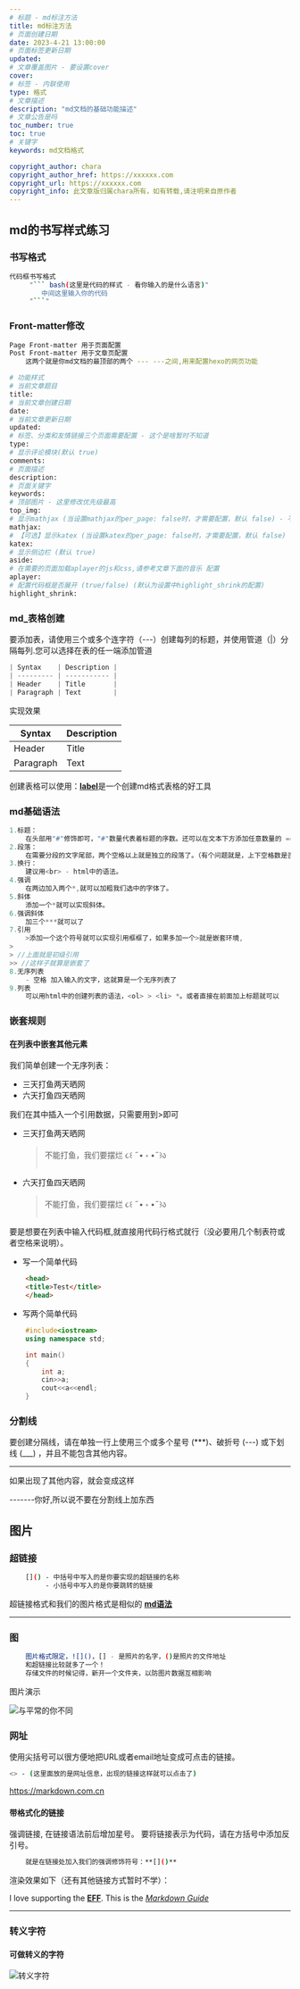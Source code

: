 ```yaml
---
# 标题 - md标注方法
title: md标注方法
# 页面创建日期
date: 2023-4-21 13:00:00
# 页面标签更新日期
updated:
# 文章覆盖图片 - 要设置cover
cover: 
# 标签 - 内联使用
type: 格式
# 文章描述
description: "md文档的基础功能描述"
# 文章公告是吗
toc_number: true
toc: true
# 关键字
keywords: md文档格式

copyright_author: chara
copyright_author_href: https://xxxxxx.com
copyright_url: https://xxxxxx.com
copyright_info: 此文章版归属chara所有，如有转载,请注明来自原作者
---
```

## **md的书写样式练习**

### **书写格式**

``` bash
代码框书写格式
     "``` bash(这里是代码的样式 - 看你输入的是什么语言)" 
        中间这里输入你的代码
     "```"
```

### **Front-matter修改**

```bash
Page Front-matter 用于页面配置
Post Front-matter 用于文章页配置
    这两个就是你md文档的最顶部的两个 --- ---之间,用来配置hexo的网页功能

# 功能样式
# 当前文章题目
title:  
# 当前文章创建日期
date:
# 当前文章更新日期
updated:
# 标签、分类和友情链接三个页面需要配置 - 这个是啥暂时不知道
type:
# 显示评论模块(默认 true)
comments:
# 页面描述
description:
# 页面关键字
keywords:
# 顶部图片 - 这里修改优先级最高
top_img:
# 显示mathjax (当设置mathjax的per_page: false时，才需要配置，默认 false) - 不清楚
mathjax:
# 【可选】显示katex (当设置katex的per_page: false时，才需要配置，默认 false) - 不清楚
katex:
# 显示侧边栏 (默认 true)
aside:
# 在需要的页面加载aplayer的js和css,请参考文章下面的音乐 配置
aplayer:
# 配置代码框是否展开 (true/false) (默认为设置中highlight_shrink的配置)
highlight_shrink:
```

### **md_表格创建**

要添加表，请使用三个或多个连字符（---）创建每列的标题，并使用管道（|）分隔每列.您可以选择在表的任一端添加管道

```c++
| Syntax    | Description |
| --------- | ----------- |
| Header    | Title       |
| Paragraph | Text        |
```

实现效果

| Syntax    | Description |
| --------- | ----------- |
| Header    | Title       |
| Paragraph | Text        |

创建表格可以使用：[**label**](https://www.tablesgenerator.com/markdown_tables)是一个创建md格式表格的好工具

### **md基础语法**

```c++
1.标题：
    在头部用"#"修饰即可，"#"数量代表着标题的序数。还可以在文本下方添加任意数量的 == 号来标识一级标题，或者 -- 号来标识二级标题。
2.段落：
    在需要分段的文字尾部，两个空格以上就是独立的段落了。（有个问题就是，上下空格数是否要相同）。注意的是，md语法中没有缩进段落的选项，所以说不能用缩进来操作段落。
3.换行：
    建议用<br> - html中的语法。
4.强调
    在两边加入两个*,就可以加粗我们选中的字体了。
5.斜体
    添加一个*就可以实现斜体。
6.强调斜体
    加三个***就可以了
7.引用
    >添加一个这个符号就可以实现引用框框了，如果多加一个>就是嵌套环境,
> 
> //上面就是初级引用
>> //这样子就算是嵌套了
8.无序列表
    - 空格 加入输入的文字，这就算是一个无序列表了
9.列表
    可以用html中的创建列表的语法，<ol> > <li> *。或者直接在前面加上标题就可以
```

### **嵌套规则**

#### **在列表中嵌套其他元素**
  
我们简单创建一个无序列表：
  
- 三天打鱼两天晒网
- 六天打鱼四天晒网

我们在其中插入一个引用数据，只需要用到>即可

- 三天打鱼两天晒网
  > 不能打鱼，我们要摆烂 ૮꒰ ˶• ༝ •˶꒱ა
- 六天打鱼四天晒网
  > 不能打鱼，我们要摆烂 ૮꒰ ˶• ༝ •˶꒱ა

要是想要在列表中输入代码框,就直接用代码行格式就行（没必要用几个制表符或者空格来说明）。

- 写一个简单代码

```html
    <head>
    <title>Test</title>
    </head>
```

- 写两个简单代码

```c++
    #include<iostream>
    using namespace std;

    int main()
    {
        int a;
        cin>>a;
        cout<<a<<endl;
    }
```

### 分割线

要创建分隔线，请在单独一行上使用三个或多个星号 (***)、破折号 (---) 或下划线 (___) ，并且不能包含其他内容。

----------

如果出现了其他内容，就会变成这样

-------你好,所以说不要在分割线上加东西

## 图片

### 超链接

```bash
    []() - 中括号中写入的是你要实现的超链接的名称
         - 小括号中写入的是你要跳转的链接
```

超链接格式和我们的图片格式是相似的 [**md语法**](https://markdown.com.cn/basic-syntax/links.html)

--------------

### 图

```bash
    图片格式限定，![]()，[] - 是照片的名字，()是照片的文件地址
    和超链接比较就多了一个！
    存储文件的时候记得，新开一个文件夹，以防图片数据互相影响
```

图片演示

![与平常的你不同](../picture/format/Different%20from%20the%20usual%20of%20you.jpg)

### 网址

使用尖括号可以很方便地把URL或者email地址变成可点击的链接。

```bash
<> - (这里面放的是网址信息，出现的链接这样就可以点击了)
```

<https://markdown.com.cn>

#### 带格式化的链接

强调链接, 在链接语法前后增加星号。 要将链接表示为代码，请在方括号中添加反引号。  

```bash
    就是在链接处加入我们的强调修饰符号：**[]()**
```

渲染效果如下（还有其他链接方式暂时不学）：
<!-- 这里是强调链接 链接不一定存在 -->
I love supporting the **[EFF](https://eff.org)**.
This is the *[Markdown Guide](https://www.markdownguide.org)*

-------

### 转义字符

#### 可做转义的字符

![转义字符](../picture/format/turn.png)
